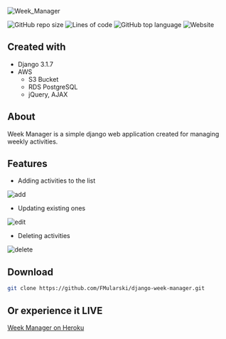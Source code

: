 ![Week_Manager](https://user-images.githubusercontent.com/26598200/132231401-7486d89a-a031-4e12-ae03-e962f5ddd491.png)

![GitHub repo size](https://img.shields.io/github/repo-size/FMularski/django-week-manager) 
![Lines of code](https://img.shields.io/tokei/lines/github/FMularski/django-week-manager?color=orange)
![GitHub top language](https://img.shields.io/github/languages/top/FMularski/django-week-manager?color=green)
![Website](https://img.shields.io/website?url=https%3A%2F%2Fw33k-manager.herokuapp.com%2F?)

## Created with
* Django 3.1.7
* AWS
  * S3 Bucket
  * RDS PostgreSQL
  * jQuery, AJAX

## About
Week Manager is a simple django web application created for managing weekly activities. 

## Features
* Adding activities to the list

![add](https://user-images.githubusercontent.com/26598200/132237698-78220069-c5a3-4b2c-ac19-f3d494a982ff.gif)

* Updating existing ones

![edit](https://user-images.githubusercontent.com/26598200/132237807-7255802a-94cb-4943-aaea-6ac6234c7ae6.gif)


* Deleting activities

![delete](https://user-images.githubusercontent.com/26598200/132237881-5760f5dd-f8b9-46e2-819b-5578f60b39e2.gif)

## Download 
```bash
git clone https://github.com/FMularski/django-week-manager.git
```
## Or experience it LIVE 
[Week Manager on Heroku](https://w33k-manager.herokuapp.com)

